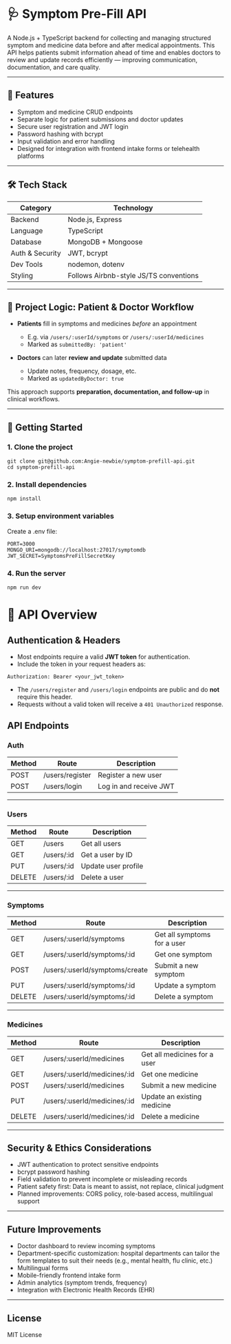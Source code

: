 # 🩺 Symptom Pre-Fill API

A Node.js + TypeScript backend for collecting and managing structured symptom and medicine data before and after medical appointments. This API helps patients submit information ahead of time and enables doctors to review and update records efficiently — improving communication, documentation, and care quality.

---

## 📌 Features

- Symptom and medicine CRUD endpoints  
- Separate logic for patient submissions and doctor updates  
- Secure user registration and JWT login  
- Password hashing with bcrypt  
- Input validation and error handling  
- Designed for integration with frontend intake forms or telehealth platforms  

---

## 🛠️ Tech Stack

| Category         | Technology            |
|------------------|------------------------|
| Backend          | Node.js, Express       |
| Language         | TypeScript             |
| Database         | MongoDB + Mongoose     |
| Auth & Security  | JWT, bcrypt            |
| Dev Tools        | nodemon, dotenv        |
| Styling          | Follows Airbnb-style JS/TS conventions |

---

## 🏥 Project Logic: Patient & Doctor Workflow

- **Patients** fill in symptoms and medicines *before* an appointment  
  - E.g. via `/users/:userId/symptoms` or `/users/:userId/medicines`
  - Marked as `submittedBy: 'patient'`  

- **Doctors** can later **review and update** submitted data  
  - Update notes, frequency, dosage, etc.  
  - Marked as `updatedByDoctor: true`  

This approach supports **preparation, documentation, and follow-up** in clinical workflows.

---

## 🚀 Getting Started

### 1. Clone the project

```
git clone git@github.com:Angie-newbie/symptom-prefill-api.git
cd symptom-prefill-api
```

### 2. Install dependencies

```
npm install
```

### 3. Setup environment variables
Create a .env file:
```
PORT=3000
MONGO_URI=mongodb://localhost:27017/symptomdb
JWT_SECRET=SymptomsPreFillSecretKey
```

### 4. Run the server
```
npm run dev
```

# 📘 API Overview

## Authentication & Headers

- Most endpoints require a valid **JWT token** for authentication.
- Include the token in your request headers as:
```
Authorization: Bearer <your_jwt_token>
```
- The `/users/register` and `/users/login` endpoints are public and do **not** require this header.
- Requests without a valid token will receive a `401 Unauthorized` response.


## API Endpoints

### Auth

| Method | Route           | Description            |
|--------|------------------|------------------------|
| POST   | /users/register  | Register a new user    |
| POST   | /users/login     | Log in and receive JWT |

---

### Users

| Method | Route       | Description         |
|--------|-------------|---------------------|
| GET    | /users       | Get all users        |
| GET    | /users/:id   | Get a user by ID     |
| PUT    | /users/:id   | Update user profile  |
| DELETE | /users/:id   | Delete a user        |

---

### Symptoms

| Method | Route                             | Description                  |
|--------|-----------------------------------|------------------------------|
| GET    | /users/:userId/symptoms           | Get all symptoms for a user  |
| GET    | /users/:userId/symptoms/:id       | Get one symptom              |
| POST   | /users/:userId/symptoms/create    | Submit a new symptom         |
| PUT    | /users/:userId/symptoms/:id       | Update a symptom             |
| DELETE | /users/:userId/symptoms/:id       | Delete a symptom             |

---

### Medicines

| Method | Route                             | Description                    |
|--------|-----------------------------------|--------------------------------|
| GET    | /users/:userId/medicines          | Get all medicines for a user   |
| GET    | /users/:userId/medicines/:id      | Get one medicine               |
| POST   | /users/:userId/medicines          | Submit a new medicine          |
| PUT    | /users/:userId/medicines/:id      | Update an existing medicine    |
| DELETE | /users/:userId/medicines/:id      | Delete a medicine              |

---

## Security & Ethics Considerations

-  JWT authentication to protect sensitive endpoints  
-  bcrypt password hashing  
-  Field validation to prevent incomplete or misleading records  
-  Patient safety first: Data is meant to assist, not replace, clinical judgment  
-  Planned improvements: CORS policy, role-based access, multilingual support

---

## Future Improvements

-  Doctor dashboard to review incoming symptoms  
- Department-specific customization: hospital departments can tailor the form templates to suit their needs (e.g., mental health, flu clinic, etc.) 
-  Multilingual forms
-  Mobile-friendly frontend intake form  
-  Admin analytics (symptom trends, frequency)  
-  Integration with Electronic Health Records (EHR)

---

## License
MIT License